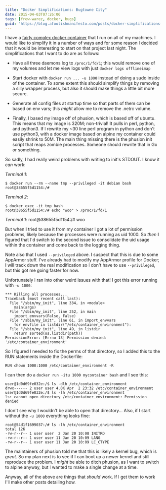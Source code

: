 ```yaml
---
title: "Docker Simplifications: Bugtowne City"
date: 2015-04-03T07:26:06
tags: [frew-warez, docker, bugs]
guid: "https://blog.afoolishmanifesto.com/posts/docker-simplifications-bugtowne-city"
---
```

I have a [fairly complex docker
container](https://github.com/frioux/offlineimap/tree/1710b4f2522eb9d49dc995dbfc1881d5690c019e)
that I run on all of my machines.  I would like to simplify it in a number of
ways and for some reason I decided that it would be interesting to start on that
project last night.  The simplifications that I want to do are as follows:

 * Have all three daemons log to `/proc/1/fd/1`; this would remove one of my
   volumes and let me view logs with just `docker logs offlineimap`

 * Start docker with `docker run ... -u 1000` instead of doing a sudo inside of
   the container.  To some extent this should simplify things by removing a
   silly wrapper process, but also it should make things a little bit more
   secure.

 * Generate all config files at startup time so that parts of them can be based
   on env vars; this *might* allow me to remove the .netrc volume.

 * Finally, I based my image off of phusion, which is based off of ubuntu.  This
   means that my image is 320M; non-trivial!  It pulls in perl, python, and
   python3.  If I rewrite my ~30 line perl program in python and don't use
   python3, with a docker image based on alpine my container could easily shrink
   to 50M.  The main thing missing there is the phusion init script that reaps
   zombie processes.  Someone should rewrite that in Go or something.

So sadly, I had really weird problems with writing to init's STDOUT.  I know it
*can* work:

_Terminal 1_:

    $ docker run --rm --name tmp --privileged -it debian bash
    root@38655f5d1154:/#

_Terminal 2_:

    $ docker exec -it tmp bash
    root@38655f5d1154:/# echo "woo" > /proc/1/fd/1

_Terminal 1_:
    root@38655f5d1154:/# woo

But when I tried to use it from my container I got a lot of permission problems,
likely because the processes were running as uid 1000.  So *then* I figured that
I'd switch to the second issue to consolidate the uid usage within the container
and come back to the logging thing.

Note also that I used `--privileged` above.  I suspect that this is due to some
AppArmor stuff.  I've already had to modify my AppArmor profile for Docker; I
will track down the real modification so I don't have to use `--privileged`, but
this got me going faster for now.

Unfortunately I ran into other weird issues with that!  I got this error running
with `-u 1000`:

    *** Killing all processes...
    Traceback (most recent call last):
      File "/sbin/my_init", line 334, in <module>
        main(args)
      File "/sbin/my_init", line 252, in main
        import_envvars(False, False)
      File "/sbin/my_init", line 61, in import_envvars
        for envfile in listdir("/etc/container_environment"):
      File "/sbin/my_init", line 49, in listdir
        return sorted(os.listdir(path))
    PermissionError: [Errno 13] Permission denied: '/etc/container_environment'

So I figured I needed to fix the perms of that directory, so I added this to the RUN statements inside the Dockerfile:

    RUN chown 1000:1000 /etc/container_environment -R

I can then do a `docker run -itu 1000 mycontainer bash` and I see this:

    user@1d0d69fe032e:/$ ls -dlh /etc/container_environment
    drwx------ 2 user user 4.0K Apr  2 23:32 /etc/container_environment
    user@1d0d69fe032e:/$ ls -lh /etc/container_environment
    ls: cannot open directory /etc/container_environment: Permission denied

I don't see why I wouldn't be able to open that directory...  Also, if I start without the `-u 1000` everything looks fine:

    root@54d1f1699037:/# ls -lh /etc/container_environment
    total 12K
    -rw-r--r-- 1 user user  2 Jan 20 10:08 INITRD
    -rw-r--r-- 1 user user 11 Jan 20 10:09 LANG
    -rw-r--r-- 1 user user 11 Jan 20 10:09 LC_CTYPE

The maintainers of phusion told me that this is likely a kernel bug, which is
*great.*  So my plan next is to see if I can boot up a newer kernel and still
reproduce the problem.  I *might* be able to ditch phusion, as I want to switch
to alpine anyway, but I wanted to make a single change at a time.

Anyway, all of the above are things that *should* work.  If I get them to work
I'll make other posts detailing how.
